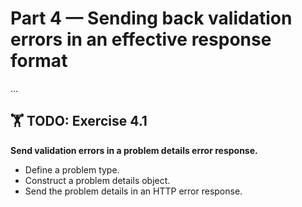 # Part 4 — Sending back validation errors in an effective response format

...

## 🏋️ TODO: Exercise 4.1

**Send validation errors in a problem details error response.**

- Define a problem type.
- Construct a problem details object.
- Send the problem details in an HTTP error response.

<!--

Outline:

- What makes an error response effective
- How the Problem Details specification can help us
- Transforming Ajv errors into a Problem Details error response
- Exercise 4.1

TODO:

- [ ] Pull in content from launch email 'Email 6 - Sending effective validation error responses'
- [ ] Create a diagram to visualise problem types and problem details objects

-->
